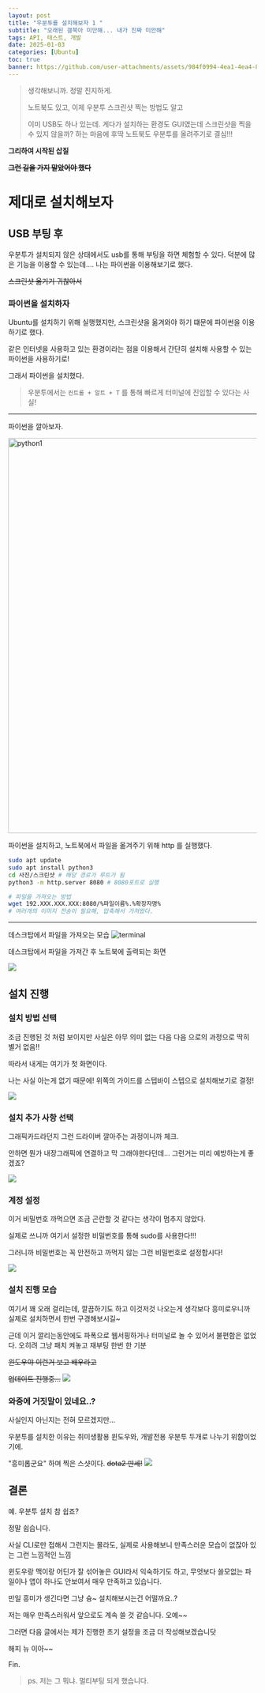 ```yaml
---
layout: post
title: "우분투를 설치해보자 1 "
subtitle: "오래된 갤북아 미안해... 내가 진짜 미안해"
tags: API, 테스트, 개발
date: 2025-01-03
categories: [Ubuntu]
toc: true
banner: https://github.com/user-attachments/assets/984f0994-4ea1-4ea4-8f79-64f853e7cdf9
---
```


> 생각해보니까. 정말 진지하게.
>
> 노트북도 있고, 이제 우분투 스크린샷 찍는 방법도 알고
>
> 이미 USB도 하나 있는데. 게다가 설치하는 환경도 GUI였는데 스크린샷을 찍을 수 있지 않을까? 하는 마음에 후딱 노트북도 우분투를 올려주기로 결심!!!

**그리하여 시작된 삽질**

~~**그런 길을 가지 말았어야 했다**~~

# 제대로 설치해보자

## USB 부팅 후

우분투가 설치되지 않은 상태에서도 usb를 통해 부팅을 하면 체험할 수 있다. 덕분에 많은 기능을 이용할 수 있는데.... 나는 파이썬을 이용해보기로 했다.

~~스크린샷 옮기기 귀찮아서~~

### 파이썬을 설치하자

Ubuntu를 설치하기 위해 실행했지만, 스크린샷을 옮겨와야 하기 떄문에 파이썬을 이용하기로 했다.

같은 인터넷을 사용하고 있는 환경이라는 점을 이용해서 간단히 설치해 사용할 수 있는 파이썬을 사용하기로!

그래서 파이썬을 설치했다.

> 우분투에서는 `컨트롤 + 알트 + T` 를 통해 빠르게 터미널에 진입할 수 있다는 사실!

---

파이썬을 깔아보자.

<img alt="python1" src="https://github.com/user-attachments/assets/8ec6d4ed-b5d9-494c-bb7b-f85508cd367a" width="800px" />

파이썬을 설치하고, 노트북에서 파일을 옮겨주기 위해 http 를 실행했다.

```bash
sudo apt update
sudo apt install python3
cd 사진/스크린샷 # 해당 경로가 루트가 됨
python3 -m http.server 8080 # 8080포트로 실행
```

```bash
# 파일을 가져오는 방법
wget 192.XXX.XXX.XXX:8080/%파일이름%.%확장자명%
# 여러개의 이미지 전송이 필요해, 압축해서 가져왔다.
```

---

데스크탑에서 파일을 가져오는 모습
<img alt="terminal" 
  src="https://github.com/user-attachments/assets/a360b69f-79ef-4a9b-b784-c1d4f7bc7d34"
/>

데스크탑에서 파일을 가져간 후 노트북에 출력되는 화면

<img src="https://github.com/user-attachments/assets/1cff49f7-fc36-494e-baff-5b440c7920e1" />

## 설치 진행

### 설치 방법 선택

조금 진행된 것 처럼 보이지만 사실은 아무 의미 없는 다음 다음 으로의 과정으로 딱히 별거 없음!!

따라서 내게는 여기가 첫 화면이다.

나는 사실 아는게 없기 때문에! 위쪽의 가이드를 스텝바이 스텝으로 설치해보기로 결정!

<img src="https://github.com/user-attachments/assets/70055b8e-be2f-40aa-a27a-e4edf6f63155" />

### 설치 추가 사항 선택

그래픽카드라던지 그런 드라이버 깔아주는 과정이니까 체크.

안하면 뭔가 내장그래픽에 연결하고 막 그래야한다던데... 그런거는 미리 예방하는게 좋겠죠?

<img src="https://github.com/user-attachments/assets/7cedd4c5-a73d-494e-b1ef-4a2cbaeba96b" />

### 계정 설정

이거 비밀번호 까먹으면 조금 곤란할 것 같다는 생각이 멈추지 않았다.

실제로 쓰니까 여기서 설정한 비밀번호를 통해 sudo를 사용한다!!!

그러니까 비밀번호는 꼭 안전하고 까먹지 않는 그런 비밀번호로 설정합시다!

<img src="https://github.com/user-attachments/assets/03cf9b52-6240-4815-b040-d1118eb889a1" />
 
### 설치 진행 모습

여기서 꽤 오래 걸리는데, 깔끔하기도 하고 이것저것 나오는게 생각보다 흥미로우니까 실제로 설치하면서 한번 구경해보시길~

근데 이거 깔리는동안에도 파폭으로 웹서핑하거나 터미널로 놀 수 있어서 불편함은 없었다. 오히려 그냥 패치 켜놓고 재부팅 한번 한 기분

~~윈도우야 이런거 보고 배우라고~~

~~업데이트 진행중...~~
<img src="https://github.com/user-attachments/assets/e064f78b-2688-4dd1-8b91-f1a71681f0d1" />

### 와중에 거짓말이 있네요..?

사실인지 아닌지는 전혀 모르겠지만...

우분투를 설치한 이유는 취미생활용 윈도우와, 개발전용 우분투 두개로 나누기 위함이었기에.

"흥미롭군요" 하며 찍은 스샷이다. ~~dota2 만세!~~
<img src="https://github.com/user-attachments/assets/6a161ae3-d22e-4a42-80ef-6a467a97518f" />

## 결론

예. 우분투 설치 참 쉽죠?

정말 쉽습니다.

사실 CLI로만 접해서 그런지는 몰라도, 실제로 사용해보니 만족스러운 모습이 없잖아 있는 그런 느낌적인 느낌

윈도우랑 맥이랑 어딘가 잘 섞어놓은 GUI라서 익숙하기도 하고, 무엇보다 쓸모없는 파일이나 앱이 하나도 안보여서 매우 만족하고 있습니다.

만일 흥미가 생긴다면 그냥 슝~ 설치해보시는건 어떨까요..?

저는 매우 만족스러워서 앞으로도 계속 쓸 것 같습니다. 오예~~

그러면 다음 글에서는 제가 진행한 초기 설정을 조금 더 작성해보겠습니닷

해피 뉴 이아~~

Fin.

> ps. 저는 그 뭐냐. 멀티부팅 되게 했습니다.
